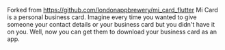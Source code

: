 Forked from https://github.com/londonappbrewery/mi_card_flutter
Mi Card is a personal business card. Imagine every time you wanted to give someone your contact details or your business card but you didn't have it on you. Well, now you can get them to download your business card as an app.